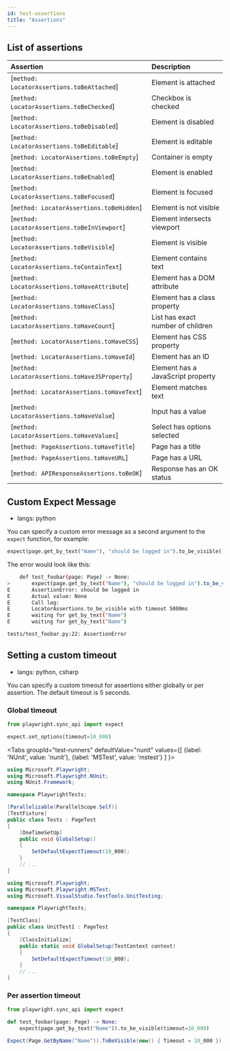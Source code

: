 ```yaml
---
id: test-assertions
title: "Assertions"
---
```


## List of assertions

| Assertion | Description |
| :- | :- |
| [`method: LocatorAssertions.toBeAttached`] | Element is attached |
| [`method: LocatorAssertions.toBeChecked`] | Checkbox is checked |
| [`method: LocatorAssertions.toBeDisabled`] | Element is disabled |
| [`method: LocatorAssertions.toBeEditable`] | Element is editable |
| [`method: LocatorAssertions.toBeEmpty`] | Container is empty |
| [`method: LocatorAssertions.toBeEnabled`] | Element is enabled |
| [`method: LocatorAssertions.toBeFocused`] | Element is focused |
| [`method: LocatorAssertions.toBeHidden`] | Element is not visible |
| [`method: LocatorAssertions.toBeInViewport`] | Element intersects viewport |
| [`method: LocatorAssertions.toBeVisible`] | Element is visible |
| [`method: LocatorAssertions.toContainText`] | Element contains text |
| [`method: LocatorAssertions.toHaveAttribute`] | Element has a DOM attribute |
| [`method: LocatorAssertions.toHaveClass`] | Element has a class property |
| [`method: LocatorAssertions.toHaveCount`] | List has exact number of children |
| [`method: LocatorAssertions.toHaveCSS`] | Element has CSS property |
| [`method: LocatorAssertions.toHaveId`] | Element has an ID |
| [`method: LocatorAssertions.toHaveJSProperty`] | Element has a JavaScript property |
| [`method: LocatorAssertions.toHaveText`] | Element matches text |
| [`method: LocatorAssertions.toHaveValue`] | Input has a value |
| [`method: LocatorAssertions.toHaveValues`] | Select has options selected |
| [`method: PageAssertions.toHaveTitle`] | Page has a title |
| [`method: PageAssertions.toHaveURL`] | Page has a URL |
| [`method: APIResponseAssertions.toBeOK`] | Response has an OK status |

## Custom Expect Message
* langs: python

You can specify a custom error message as a second argument to the `expect` function, for example:

```python
expect(page.get_by_text("Name"), "should be logged in").to_be_visible()
```

The error would look like this:

```bash
    def test_foobar(page: Page) -> None:
>       expect(page.get_by_text("Name"), "should be logged in").to_be_visible()
E       AssertionError: should be logged in
E       Actual value: None
E       Call log:
E       LocatorAssertions.to_be_visible with timeout 5000ms
E       waiting for get_by_text("Name")
E       waiting for get_by_text("Name")

tests/test_foobar.py:22: AssertionError
```

## Setting a custom timeout
* langs: python, csharp

You can specify a custom timeout for assertions either globally or per assertion. The default timeout is 5 seconds.

### Global timeout

```python title="conftest.py"
from playwright.sync_api import expect

expect.set_options(timeout=10_000)
```

<Tabs
  groupId="test-runners"
  defaultValue="nunit"
  values={[
    {label: 'NUnit', value: 'nunit'},
    {label: 'MSTest', value: 'mstest'}
  ]
}>
<TabItem value="nunit">

```csharp title="UnitTest1.cs"
using Microsoft.Playwright;
using Microsoft.Playwright.NUnit;
using NUnit.Framework;

namespace PlaywrightTests;

[Parallelizable(ParallelScope.Self)]
[TestFixture]
public class Tests : PageTest
{
    [OneTimeSetUp]
    public void GlobalSetup()
    {
        SetDefaultExpectTimeout(10_000);
    }
    // ...
}
```

</TabItem>
<TabItem value="mstest">

```csharp title="UnitTest1.cs"
using Microsoft.Playwright;
using Microsoft.Playwright.MSTest;
using Microsoft.VisualStudio.TestTools.UnitTesting;

namespace PlaywrightTests;

[TestClass]
public class UnitTest1 : PageTest
{
    [ClassInitialize]
    public static void GlobalSetup(TestContext context)
    {
        SetDefaultExpectTimeout(10_000);
    }
    // ...
}
```

</TabItem>
</Tabs>

### Per assertion timeout

```python title="test_foobar.py"
from playwright.sync_api import expect

def test_foobar(page: Page) -> None:
    expect(page.get_by_text("Name")).to_be_visible(timeout=10_000)
```

```csharp title="UnitTest1.cs"
Expect(Page.GetByName("Name")).ToBeVisible(new() { Timeout = 10_000 });
```

